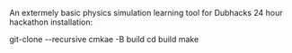 An extermely basic physics simulation learning tool for Dubhacks 24 hour hackathon
installation:

git-clone --recursive
cmkae -B build
cd build
make
